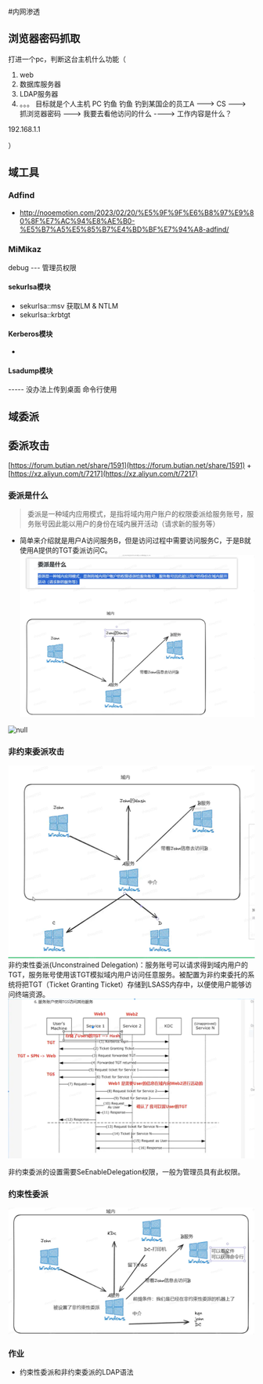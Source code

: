  #内网渗透 

## 浏览器密码抓取
打进一个pc，判断这台主机什么功能（
1. web
2. 数据库服务器
3. LDAP服务器
4. 。。。
目标就是个人主机 PC 钓鱼
钓鱼 钓到某国企的员工A ---> CS ---> 抓浏览器密码 ---> 我要去看他访问的什么 ----> 工作内容是什么？

192.168.1.1


）


## 域工具
### Adfind
- http://nooemotion.com/2023/02/20/%E5%9F%9F%E6%B8%97%E9%80%8F%E7%AC%94%E8%AE%B0-%E5%B7%A5%E5%85%B7%E4%BD%BF%E7%94%A8-adfind/
### MiMikaz

debug --- 管理员权限


#### sekurlsa模块
- sekurlsa::msv  获取LM & NTLM
- sekurlsa::krbtgt


#### Kerberos模块
- 


#### Lsadump模块


----- 没办法上传到桌面
命令行使用





## 域委派



## 委派攻击

[https://forum.butian.net/share/1591](https://forum.butian.net/share/1591) + [https://xz.aliyun.com/t/7217](https://xz.aliyun.com/t/7217)

### 委派是什么

>委派是一种域内应用模式，是指将域内用户账户的权限委派给服务账号，服务账号因此能以用户的身份在域内展开活动（请求新的服务等）



- 简单来介绍就是用户A访问服务B，但是访问过程中需要访问服务C，于是B就使用A提供的TGT委派访问C。![](media/Pasted%20image%2020250501024355.png)  




![](http://ms.ms08067.com/img/2024/06/23/2024-06-23_213524_141717.png "null")

### 非约束委派攻击

![](media/Pasted%20image%2020250501024459.png)
非约束性委派(Unconstrained Delegation)：服务账号可以请求得到域内用户的TGT，服务账号使用该TGT模拟域内用户访问任意服务。被配置为非约束委托的系统将把TGT（Ticket Granting Ticket）存储到LSASS内存中，以便使用户能够访问终端资源。
![](media/Pasted%20image%2020250501025503.png)

非约束委派的设置需要SeEnableDelegation权限，一般为管理员具有此权限。


### 约束性委派

![](media/Pasted%20image%2020250501041329.png)  



### 作业
- 约束性委派和非约束委派的LDAP语法


